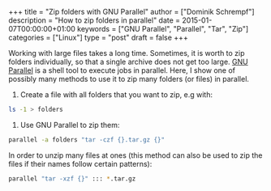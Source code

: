 +++
title = "Zip folders with GNU Parallel"
author = ["Dominik Schrempf"]
description = "How to zip folders in parallel"
date = 2015-01-07T00:00:00+01:00
keywords = ["GNU Parallel", "Parallel", "Tar", "Zip"]
categories = ["Linux"]
type = "post"
draft = false
+++

Working with large files takes a long time. Sometimes, it is worth to zip
folders individually, so that a single archive does not get too large. [GNU
Parallel](http://www.gnu.org/s/parallel) is a shell tool to execute jobs in parallel. Here, I show one of
possibly many methods to use it to zip many folders (or files) in parallel.

1.  Create a file with all folders that you want to zip, e.g with:

<!--listend-->

```sh
ls -1 > folders
```

1.  Use GNU Parallel to zip them:

<!--listend-->

```sh
parallel -a folders "tar -czf {}.tar.gz {}"
```

In order to unzip many files at ones (this method can also be used to
zip the files if their names follow certain patterns):

```sh
parallel "tar -xzf {}" ::: *.tar.gz
```
